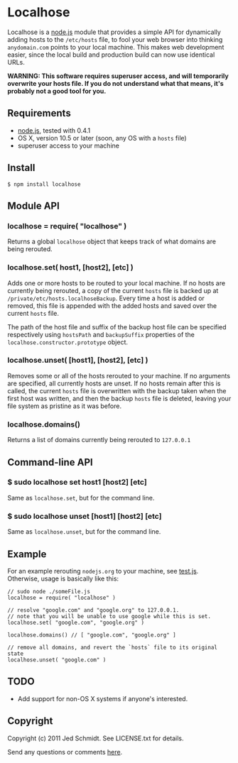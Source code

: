 Localhose
=========

Localhose is a [node.js](http://nodejs.org/) module that provides a simple API for dynamically adding hosts to the `/etc/hosts` file, to fool your web browser into thinking `anydomain.com` points to your local machine. This makes web development easier, since the local build and production build can now use identical URLs.

**WARNING: This software requires superuser access, and will temporarily overwrite your hosts file. If you do not understand what that means, it's probably not a good tool for you.**

## Requirements

* [node.js](http://nodejs.org/), tested with 0.4.1
* OS X, version 10.5 or later (soon, any OS with a `hosts` file)
* superuser access to your machine

## Install

    $ npm install localhose
    
## Module API

### localhose = require( "localhose" )

Returns a global `localhose` object that keeps track of what domains are being rerouted.

### localhose.set( host1, [host2], [etc] )

Adds one or more hosts to be routed to your local machine. If no hosts are currently being rerouted, a copy of the current `hosts` file is backed up at `/private/etc/hosts.localhoseBackup`. Every time a host is added or removed, this file is appended with the added hosts and saved over the current `hosts` file.

The path of the host file and suffix of the backup host file can be specified respectively using `hostsPath` and `backupSuffix` properties of the `localhose.constructor.prototype` object.

### localhose.unset( [host1], [host2], [etc] )

Removes some or all of the hosts rerouted to your machine. If no arguments are specified, all currently hosts are unset. If no hosts remain after this is called, the current `hosts` file is overwritten with the backup taken when the first host was written, and then the backup `hosts` file is deleted, leaving your file system as pristine as it was before.

### localhose.domains()

Returns a list of domains currently being rerouted to `127.0.0.1`

## Command-line API

### $ sudo localhose set host1 [host2] [etc]

Same as `localhose.set`, but for the command line.

### $ sudo localhose unset [host1] [host2] [etc]

Same as `localhose.unset`, but for the command line.

## Example

For an example rerouting `nodejs.org` to your machine, see [test.js](/jed/localhose/blob/master/test.js). Otherwise, usage is basically like this:

    // sudo node ./someFile.js
    localhose = require( "localhose" )
    
    // resolve "google.com" and "google.org" to 127.0.0.1.
    // note that you will be unable to use google while this is set.
    localhose.set( "google.com", "google.org" )
    
    localhose.domains() // [ "google.com", "google.org" ]
    
    // remove all domains, and revert the `hosts` file to its original state
    localhose.unset( "google.com" )

## TODO

* Add support for non-OS X systems if anyone's interested.

Copyright
---------

Copyright (c) 2011 Jed Schmidt. See LICENSE.txt for details.

Send any questions or comments [here](http://twitter.com/jedschmidt).